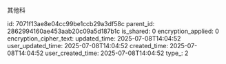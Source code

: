 其他科



id: 7071f13ae8e04cc99be1ccb29a3df58c
parent_id: 2862994160ae453aab20c09a5d187b1c
is_shared: 0
encryption_applied: 0
encryption_cipher_text: 
updated_time: 2025-07-08T14:04:52
user_updated_time: 2025-07-08T14:04:52
created_time: 2025-07-08T14:04:52
user_created_time: 2025-07-08T14:04:52
type_: 2